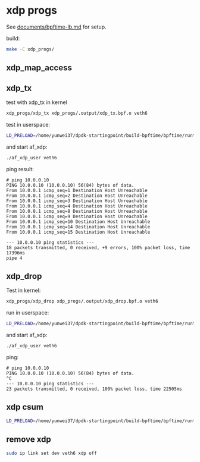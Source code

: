 # xdp progs

See [documents/bpftime-lb.md](../documents/bpftime-lb.md) for setup.

build:

```sh
make -C xdp_progs/
```

## xdp_map_access

## xdp_tx

test with xdp_tx in kernel

```sh
xdp_progs/xdp_tx xdp_progs/.output/xdp_tx.bpf.o veth6
```

test in userspace:

```sh
LD_PRELOAD=/home/yunwei37/dpdk-startingpoint/build-bpftime/bpftime/runtime/syscall-server/libbpftime-syscall-server.so SPDLOG_LEVEL=debug xdp_progs/xdp_tx xdp_progs/.output/xdp_tx.bpf.o veth6 xdp-ebpf-new/base.btf
```

and start af_xdp:

```sh
./af_xdp_user veth6
```

ping result:

```console
# ping 10.0.0.10
PING 10.0.0.10 (10.0.0.10) 56(84) bytes of data.
From 10.0.0.1 icmp_seq=1 Destination Host Unreachable
From 10.0.0.1 icmp_seq=2 Destination Host Unreachable
From 10.0.0.1 icmp_seq=3 Destination Host Unreachable
From 10.0.0.1 icmp_seq=4 Destination Host Unreachable
From 10.0.0.1 icmp_seq=8 Destination Host Unreachable
From 10.0.0.1 icmp_seq=9 Destination Host Unreachable
From 10.0.0.1 icmp_seq=10 Destination Host Unreachable
From 10.0.0.1 icmp_seq=14 Destination Host Unreachable
From 10.0.0.1 icmp_seq=15 Destination Host Unreachable

--- 10.0.0.10 ping statistics ---
18 packets transmitted, 0 received, +9 errors, 100% packet loss, time 17396ms
pipe 4
```

## xdp_drop

Test in kernel:

```sh
xdp_progs/xdp_drop xdp_progs/.output/xdp_drop.bpf.o veth6
```

run in userspace:

```sh
LD_PRELOAD=/home/yunwei37/dpdk-startingpoint/build-bpftime/bpftime/runtime/syscall-server/libbpftime-syscall-server.so SPDLOG_LEVEL=debug xdp_progs/xdp_drop xdp_progs/.output/xdp_drop.bpf.o veth6 xdp-ebpf-new/base.btf
```

and start af_xdp:

```sh
./af_xdp_user veth6
```

ping:

```console
# ping 10.0.0.10
PING 10.0.0.10 (10.0.0.10) 56(84) bytes of data.
^C
--- 10.0.0.10 ping statistics ---
23 packets transmitted, 0 received, 100% packet loss, time 22505ms
```

## xdp csum

```sh
LD_PRELOAD=/home/yunwei37/dpdk-startingpoint/build-bpftime/bpftime/runtime/syscall-server/libbpftime-syscall-server.so SPDLOG_LEVEL=debug xdp_progs/xdp_csum  veth6 xdp-ebpf-new/base.btf
```

## remove xdp

```sh
sudo ip link set dev veth6 xdp off
```
